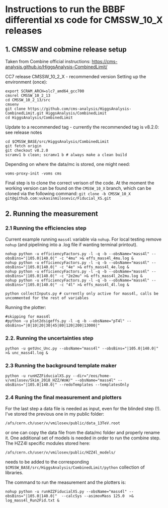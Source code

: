 # Instructions to run the BBBF differential xs code for CMSSW_10_X releases

## 1. CMSSW and cobmine release setup

Taken from Combine official instructions: https://cms-analysis.github.io/HiggsAnalysis-CombinedLimit/

CC7 release CMSSW_10_2_X - recommended version
Setting up the environment (once):

```
export SCRAM_ARCH=slc7_amd64_gcc700
cmsrel CMSSW_10_2_13
cd CMSSW_10_2_13/src
cmsenv
git clone https://github.com/cms-analysis/HiggsAnalysis-CombinedLimit.git HiggsAnalysis/CombinedLimit
cd HiggsAnalysis/CombinedLimit
```

Update to a recommended tag - currently the recommended tag is v8.2.0: see release notes

```
cd $CMSSW_BASE/src/HiggsAnalysis/CombinedLimit
git fetch origin
git checkout v8.2.0
scramv1 b clean; scramv1 b # always make a clean build
```
Depending on where the data/mc is stored, one might need:

```
voms-proxy-init -voms cms
```
Final step is to clone the correct verison of the code. At the moment the working version can be found on the ```CMSSW_10_X``` branch, which can be cloned via the following command:
```git clone -b CMSSW_10_X git@github.com:vukasinmilosevic/Fiducial_XS.git```

## 2. Running the measurement

### 2.1 Running the efficiencies step

Current example running ```mass4l``` variable via ```nohup```. For local testing remove ```nohup``` (and pipelining into a .log file if wanting terminal printout).

```
nohup python -u efficiencyFactors.py -l -q -b --obsName="mass4l" --obsBins="|105.0|140.0|" -c "4mu" >& effs_mass4l_4mu.log &
nohup python -u efficiencyFactors.py -l -q -b --obsName="mass4l" --obsBins="|105.0|140.0|" -c "4e" >& effs_mass4l_4e.log &
nohup python -u efficiencyFactors.py -l -q -b --obsName="mass4l" --obsBins="|105.0|140.0|" -c "2e2mu" >& effs_mass4l_2e2mu.log &
nohup python -u efficiencyFactors.py -l -q -b --obsName="mass4l" --obsBins="|105.0|140.0|" -c "4l" >& effs_mass4l_4l.log &

python collectInputs.py # currently only active for mass4l, calls be uncommented for the rest of variables
```

Running the plotter:

```
#skipping for mass4l 
#python -u plot2dsigeffs.py -l -q -b --obsName="pT4l" --obsBins="|0|10|20|30|45|80|120|200|13000|"
```

### 2.2. Running the uncertainties step

```
python -u getUnc_Unc.py --obsName="mass4l" --obsBins="|105.0|140.0|" >& unc_mass4l.log &
```

### 2.3 Running the background template maker

```
python -u runHZZFiducialXS.py --dir="/eos/home-v/vmilosev/Skim_2018_HZZ/WoW/" --obsName="mass4l" --obsBins="|105.0|140.0|" --redoTemplates --templatesOnly 
```

### 2.4 Runing the final measurement and plotters

For the last step a data file is needed as input, even for the blinded step (!). I've stored the previous one in my public folder:
```
/afs/cern.ch/user/v/vmilosev/public/data_13TeV.root
```
or one can copy the data file from the data/mc folder and properly rename it. One additional set of models is needed in order to run the combine step. The HZZ4l specific modules stored here:
```
/afs/cern.ch/user/v/vmilosev/public/HZZ4l_models/
```
needs to be added to the corresponding ```$CMSSW_BASE/src/HiggsAnalysis/CombinedLimit/python``` collection of libraries.

The command to run the measurement and the plotters is:


```
nohup python -u runHZZFiducialXS.py --obsName="mass4l" --obsBins="|105.0|140.0|"  --calcSys --asimovMass 125.0  >& log_mass4l_Run2Fid.txt &
```
